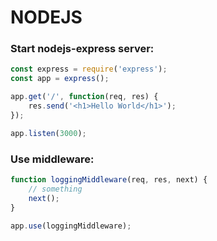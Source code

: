 # NODEJS

### Start nodejs-express server:
```js
const express = require('express');
const app = express();

app.get('/', function(req, res) {
    res.send('<h1>Hello World</h1>');
});

app.listen(3000);
```

### Use middleware:
```js
function loggingMiddleware(req, res, next) {
    // something
    next();
}

app.use(loggingMiddleware);
```

